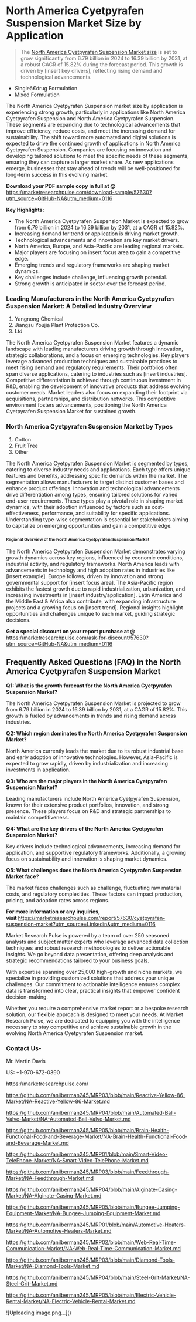 <h1>North America Cyetpyrafen Suspension Market&nbsp;Size by Application</h1><blockquote><p>The <a href="https://marketresearchpulse.com/download-sample/57630?utm_source=GitHub-NA&amp;utm_medium=0116">North America Cyetpyrafen Suspension Market size</a> is set to grow significantly from 6.79 billion in 2024 to 16.39 billion by 2031, at a robust CAGR of 15.82% during the forecast period. This growth is driven by [insert key drivers], reflecting rising demand and technological advancements.</p></blockquote><ul><li>Singleâ€drug Formulation<li> Mixed Formulation</li></ul><p>The North America Cyetpyrafen Suspension market size by application is experiencing strong growth, particularly in applications like North America Cyetpyrafen Suspension and North America Cyetpyrafen Suspension. These segments are expanding due to technological advancements that improve efficiency, reduce costs, and meet the increasing demand for sustainability. The shift toward more automated and digital solutions is expected to drive the continued growth of applications in North America Cyetpyrafen Suspension. Companies are focusing on innovation and developing tailored solutions to meet the specific needs of these segments, ensuring they can capture a larger market share. As new applications emerge, businesses that stay ahead of trends will be well-positioned for long-term success in this evolving market.</p><p><strong>Download your PDF sample copy in full at @ </strong><a href="https://marketresearchpulse.com/download-sample/57630?utm_source=GitHub-NA&amp;utm_medium=0116">https://marketresearchpulse.com/download-sample/57630?utm_source=GitHub-NA&amp;utm_medium=0116</a></p><p><strong>Key Highlights: </strong></p><ul><li>The North America Cyetpyrafen Suspension Market is expected to grow from 6.79 billion in 2024 to 16.39 billion by 2031, at a CAGR of 15.82%.</li><li>Increasing demand for trend or application is driving market growth.</li><li>Technological advancements and innovation are key market drivers.</li><li>North America, Europe, and Asia-Pacific are leading regional markets.</li><li>Major players are focusing on insert focus area to gain a competitive edge.</li><li>Emerging trends and regulatory frameworks are shaping market dynamics.</li><li>Key challenges include challenge, influencing growth potential.</li><li>Strong growth is anticipated in sector over the forecast period.</li></ul><h3>Leading Manufacturers in the North America Cyetpyrafen Suspension Market: A Detailed Industry Overview</h3><ol><li>Yangnong Chemical</li><li>Jiangsu Youjia Plant Protection Co.</li><li>Ltd</li></ol><div class="flex max-w-full flex-col flex-grow"><div class="min-h-8 text-message flex w-full flex-col items-end gap-2 whitespace-normal break-words [.text-message+&amp;]:mt-5" dir="auto" data-message-author-role="assistant" data-message-id="fd8432e4-4910-450d-b182-61b7bfb0a01f" data-message-model-slug="gpt-4o"><div class="flex w-full flex-col gap-1 empty:hidden first:pt-[3px]"><div class="markdown prose w-full break-words dark:prose-invert light"><p>The North America Cyetpyrafen Suspension Market features a dynamic landscape with leading manufacturers driving growth through innovation, strategic collaborations, and a focus on emerging technologies. Key players leverage advanced production techniques and sustainable practices to meet rising demand and regulatory requirements. Their portfolios often span diverse applications, catering to industries such as [insert industries]. Competitive differentiation is achieved through continuous investment in R&amp;D, enabling the development of innovative products that address evolving customer needs. Market leaders also focus on expanding their footprint via acquisitions, partnerships, and distribution networks. This competitive environment fosters advancements, positioning the North America Cyetpyrafen Suspension Market for sustained growth.</p></div></div></div></div><h3>North America Cyetpyrafen Suspension Market by Types</h3><ol><li>Cotton<li> Fruit Tree<li> Other</li></ol><div class="flex max-w-full flex-col flex-grow"><div class="min-h-8 text-message flex w-full flex-col items-end gap-2 whitespace-normal break-words [.text-message+&amp;]:mt-5" dir="auto" data-message-author-role="assistant" data-message-id="084470be-0bb7-4664-bddf-5156b4f41249" data-message-model-slug="gpt-4o-mini"><div class="flex w-full flex-col gap-1 empty:hidden first:pt-[3px]"><div class="markdown prose w-full break-words dark:prose-invert light"><p>The North America Cyetpyrafen Suspension Market is segmented by types, catering to diverse industry needs and applications. Each type offers unique features and benefits, addressing specific demands within the market. The segmentation allows manufacturers to target distinct customer bases and enhance product offerings. Innovation and technological advancements drive differentiation among types, ensuring tailored solutions for varied end-user requirements. These types play a pivotal role in shaping market dynamics, with their adoption influenced by factors such as cost-effectiveness, performance, and suitability for specific applications. Understanding type-wise segmentation is essential for stakeholders aiming to capitalize on emerging opportunities and gain a competitive edge.</p></div></div></div></div><h3><span style="font-size: 11px;">Regional Overview of the North America Cyetpyrafen Suspension Market</span></h3><div class="flex max-w-full flex-col flex-grow"><div class="min-h-8 text-message flex w-full flex-col items-end gap-2 whitespace-normal break-words [.text-message+&amp;]:mt-5" dir="auto" data-message-author-role="assistant" data-message-id="e9038762-ce64-4e30-91c9-9bd413514231" data-message-model-slug="gpt-4o-mini"><div class="flex w-full flex-col gap-1 empty:hidden first:pt-[3px]"><div class="markdown prose w-full break-words dark:prose-invert light"><p>The North America Cyetpyrafen Suspension Market demonstrates varying growth dynamics across key regions, influenced by economic conditions, industrial activity, and regulatory frameworks. North America leads with advancements in technology and high adoption rates in industries like [insert example]. Europe follows, driven by innovation and strong governmental support for [insert focus area]. The Asia-Pacific region exhibits the fastest growth due to rapid industrialization, urbanization, and increasing investments in [insert industry/application]. Latin America and the Middle East &amp; Africa also contribute, with expanding infrastructure projects and a growing focus on [insert trend]. Regional insights highlight opportunities and challenges unique to each market, guiding strategic decisions.</p></div></div></div></div><p><strong>Get a special discount on your report purchase at @ </strong><a href="https://marketresearchpulse.com/ask-for-discount/57630?utm_source=GitHub-NA&amp;utm_medium=0116">https://marketresearchpulse.com/ask-for-discount/57630?utm_source=GitHub-NA&amp;utm_medium=0116</a></p><h2>Frequently Asked Questions (FAQ) in the North America Cyetpyrafen Suspension Market</h2><p><strong>Q1: What is the growth forecast for the North America Cyetpyrafen Suspension Market?</strong></p><p>The North America Cyetpyrafen Suspension Market is projected to grow from 6.79 billion in 2024 to 16.39 billion by 2031, at a CAGR of 15.82%. This growth is fueled by advancements in trends and rising demand across industries.</p><p><strong>Q2: Which region dominates the North America Cyetpyrafen Suspension Market?</strong></p><p>North America currently leads the market due to its robust industrial base and early adoption of innovative technologies. However, Asia-Pacific is expected to grow rapidly, driven by industrialization and increasing investments in application.</p><p><strong>Q3: Who are the major players in the North America Cyetpyrafen Suspension Market?</strong></p><p>Leading manufacturers include North America Cyetpyrafen Suspension, known for their extensive product portfolios, innovation, and strong presence. These players focus on R&amp;D and strategic partnerships to maintain competitiveness.</p><p><strong>Q4: What are the key drivers of the North America Cyetpyrafen Suspension Market?</strong></p><p>Key drivers include technological advancements, increasing demand for application, and supportive regulatory frameworks. Additionally, a growing focus on sustainability and innovation is shaping market dynamics.</p><p><strong>Q5: What challenges does the North America Cyetpyrafen Suspension Market face?</strong></p><p>The market faces challenges such as challenge, fluctuating raw material costs, and regulatory complexities. These factors can impact production, pricing, and adoption rates across regions.</p><p><strong>For more information or any inquiries, visit&nbsp;</strong><a href="https://marketresearchpulse.com/report/57630/cyetpyrafen-suspension-market?utm_source=Linkedin&utm_medium=0116">https://marketresearchpulse.com/report/57630/cyetpyrafen-suspension-market?utm_source=Linkedin&utm_medium=0116</a></p><p>Market Research Pulse is powered by a team of over 250 seasoned analysts and subject matter experts who leverage advanced data collection techniques and robust research methodologies to deliver actionable insights. We go beyond data presentation, offering deep analysis and strategic recommendations tailored to your business goals.</p><p>With expertise spanning over 25,000 high-growth and niche markets, we specialize in providing customized solutions that address your unique challenges. Our commitment to actionable intelligence ensures complex data is transformed into clear, practical insights that empower confident decision-making.</p><p>Whether you require a comprehensive market report or a bespoke research solution, our flexible approach is designed to meet your needs. At Market Research Pulse, we are dedicated to equipping you with the intelligence necessary to stay competitive and achieve sustainable growth in the evolving North America Cyetpyrafen Suspension market.</p><h3><strong>Contact Us-</strong></h3><p>Mr. Martin Davis</p><p>US: +1-970-672-0390</p><p>https://marketresearchpulse.com/</p><p><a href="https://github.com/anilberman245/MRP03/blob/main/Reactive-Yellow-86-Market/NA-Reactive-Yellow-86-Market.md">https://github.com/anilberman245/MRP03/blob/main/Reactive-Yellow-86-Market/NA-Reactive-Yellow-86-Market.md</a></p><p><a href="https://github.com/anilberman245/MRP04/blob/main/Automated-Ball-Valve-Market/NA-Automated-Ball-Valve-Market.md">https://github.com/anilberman245/MRP04/blob/main/Automated-Ball-Valve-Market/NA-Automated-Ball-Valve-Market.md</a></p><p><a href="https://github.com/anilberman245/MRP05/blob/main/Brain-Health-Functional-Food-and-Beverage-Market/NA-Brain-Health-Functional-Food-and-Beverage-Market.md">https://github.com/anilberman245/MRP05/blob/main/Brain-Health-Functional-Food-and-Beverage-Market/NA-Brain-Health-Functional-Food-and-Beverage-Market.md</a></p><p><a href="https://github.com/anilberman245/MRP01/blob/main/Smart-Video-TelePhone-Market/NA-Smart-Video-TelePhone-Market.md">https://github.com/anilberman245/MRP01/blob/main/Smart-Video-TelePhone-Market/NA-Smart-Video-TelePhone-Market.md</a></p><p><a href="https://github.com/anilberman245/MRP03/blob/main/Feedthrough-Market/NA-Feedthrough-Market.md">https://github.com/anilberman245/MRP03/blob/main/Feedthrough-Market/NA-Feedthrough-Market.md</a></p><p><a href="https://github.com/anilberman245/MRP04/blob/main/Alginate-Casing-Market/NA-Alginate-Casing-Market.md">https://github.com/anilberman245/MRP04/blob/main/Alginate-Casing-Market/NA-Alginate-Casing-Market.md</a></p><p><a href="https://github.com/anilberman245/MRP05/blob/main/Bungee-Jumping-Equipment-Market/NA-Bungee-Jumping-Equipment-Market.md">https://github.com/anilberman245/MRP05/blob/main/Bungee-Jumping-Equipment-Market/NA-Bungee-Jumping-Equipment-Market.md</a></p><p><a href="https://github.com/anilberman245/MRP01/blob/main/Automotive-Heaters-Market/NA-Automotive-Heaters-Market.md">https://github.com/anilberman245/MRP01/blob/main/Automotive-Heaters-Market/NA-Automotive-Heaters-Market.md</a></p><p><a href="https://github.com/anilberman245/MRP02/blob/main/Web-Real-Time-Communication-Market/NA-Web-Real-Time-Communication-Market.md">https://github.com/anilberman245/MRP02/blob/main/Web-Real-Time-Communication-Market/NA-Web-Real-Time-Communication-Market.md</a></p><p><a href="https://github.com/anilberman245/MRP03/blob/main/Diamond-Tools-Market/NA-Diamond-Tools-Market.md">https://github.com/anilberman245/MRP03/blob/main/Diamond-Tools-Market/NA-Diamond-Tools-Market.md</a></p><p><a href="https://github.com/anilberman245/MRP04/blob/main/Steel-Grit-Market/NA-Steel-Grit-Market.md">https://github.com/anilberman245/MRP04/blob/main/Steel-Grit-Market/NA-Steel-Grit-Market.md</a></p><p><a href="https://github.com/anilberman245/MRP05/blob/main/Electric-Vehicle-Rental-Market/NA-Electric-Vehicle-Rental-Market.md">https://github.com/anilberman245/MRP05/blob/main/Electric-Vehicle-Rental-Market/NA-Electric-Vehicle-Rental-Market.md</a></p>
![Uploading image.png…]()
